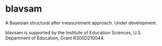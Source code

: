 # blavsam

A Bayesian structural after measurement approach. Under development.

blavsam is supported by the Institute of Education Sciences, U.S. Department of Education, Grant R305D210044.
